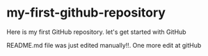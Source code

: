 # my-first-github-repository
Here is my first GitHub repository. let's get started with GitHub

README.md file was just edited manually!!. One more edit at gitHub
